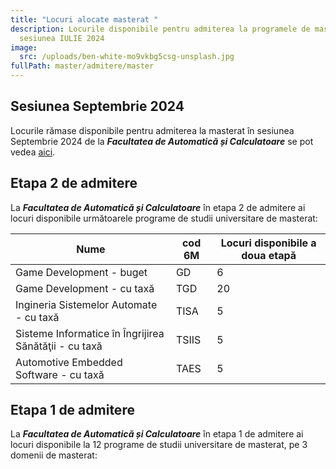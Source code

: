 ```yaml
---
title: "Locuri alocate masterat "
description: Locurile disponibile pentru admiterea la programele de masterat,
  sesiunea IULIE 2024
image:
  src: /uploads/ben-white-mo9vkbg5csg-unsplash.jpg
fullPath: master/admitere/master
---
```

## Sesiunea Septembrie 2024

Locurile rămase disponibile pentru admiterea la masterat în sesiunea Septembrie 2024 de la ***Facultatea de Automatică și Calculatoare*** se pot vedea [aici](https://www.upt.ro/img/files/2023-2024/Admitere/master/Locuri_admitere_Master_2024_septembrie_site.pdf).

## Etapa 2 de admitere

La ***Facultatea de Automatică și Calculatoare*** în etapa 2 de admitere ai locuri disponibile următoarele programe de studii universitare de masterat:

| **Nume**                                              | **cod 6M** | **Locuri disponibile a doua etapă** |
| ----------------------------------------------------- | ---------- | ----------------------------------- |
| Game Development -  buget                             | GD         | 6                                   |
| Game Development -  cu taxă                           | TGD        | 20                                  |
| Ingineria Sistemelor Automate - cu taxă               | TISA       | 5                                   |
| Sisteme Informatice în Îngrijirea Sănătăţii - cu taxă | TSIIS      | 5                                   |
| Automotive Embedded Software - cu taxă                | TAES       | 5                                   |

## Etapa 1 de admitere

La ***Facultatea de Automatică și Calculatoare*** în etapa 1 de admitere ai locuri disponibile la 12 programe de studii universitare de masterat, pe 3 domenii de masterat:

<Fig src="/uploads/loc-master.png" alt="" caption=""></Fig>